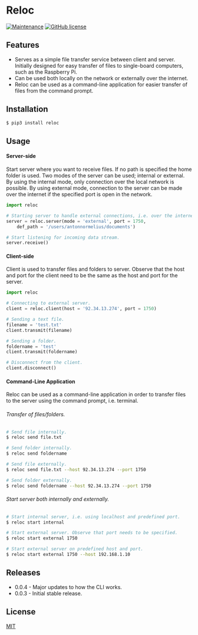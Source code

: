 # Reloc

[![Maintenance](https://img.shields.io/badge/Maintained%3F-yes-green.svg)](https://GitHub.com/Naereen/StrapDown.js/graphs/commit-activity)
[![GitHub license](https://img.shields.io/github/license/Naereen/StrapDown.js.svg)](https://github.com/Naereen/StrapDown.js/blob/master/LICENSE)

## Features
* Serves as a simple file transfer service between client and server. Initially designed for easy transfer of files to single-board computers, such as the Raspberry Pi.
* Can be used both locally on the network or externally over the internet.
* Reloc can be used as a command-line application for easier transfer of files from the command prompt.

 
## Installation
```bash
$ pip3 install reloc
```
 
## Usage
#### Server-side
Start server where you want to receive files. If no path is specified the home folder is used. Two modes of the server can be used; internal or external. By using the internal mode, only connection over the local network is possible. By using external mode, connection to the server can be made over the internet if the specified port is open in the network.


```python
import reloc

# Starting server to handle external connections, i.e. over the internet.
server = reloc.server(mode = 'external', port = 1750, 
    def_path = '/users/antonnormelius/documents')

# Start listening for incoming data stream.
server.receive()
```
 
#### Client-side
Client is used to transfer files and folders to server. Observe that
the host and port for the client need to be the same as the host and port
for the server. 
```python
import reloc

# Connecting to external server.
client = reloc.client(host = '92.34.13.274', port = 1750)

# Sending a text file.
filename = 'test.txt'
client.transmit(filename)

# Sending a folder.
foldername = 'test'
client.transmit(foldername)

# Disconnect from the client.
client.disconnect()

```

#### Command-Line Application
Reloc can be used as a command-line application in order to transfer files to the server
using the command prompt, i.e. terminal.

###### Transfer of files/folders.
```bash
# Send file internally.
$ reloc send file.txt

# Send folder internally.
$ reloc send foldername

# Send file externally.
$ reloc send file.txt --host 92.34.13.274 --port 1750

# Send folder externally.
$ reloc send foldername --host 92.34.13.274 --port 1750
```

###### Start server both internally and externally.
```bash
# Start internal server, i.e. using localhost and predefined port.
$ reloc start internal

# Start external server. Observe that port needs to be specified.
$ reloc start external 1750

# Start external server on predefined host and port.
$ reloc start external 1750 --host 192.168.1.10
```

## Releases
* 0.0.4 - Major updates to how the CLI works.
* 0.0.3 - Initial stable release.

## License
[MIT](https://choosealicense.com/licenses/mit/)
